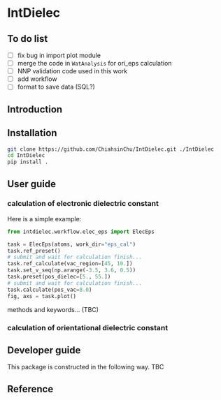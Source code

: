# IntDielec

## To do list

- [ ] fix bug in import plot module
- [ ] merge the code in `WatAnalysis` for ori_eps calculation
- [ ] NNP validation code used in this work
- [ ] add workflow
- [ ] format to save data (SQL?)

## Introduction

## Installation

```bash
git clone https://github.com/ChiahsinChu/IntDielec.git ./IntDielec
cd IntDielec
pip install .
```

## User guide

### calculation of electronic dielectric constant

Here is a simple example:

```python
from intdielec.workflow.elec_eps import ElecEps

task = ElecEps(atoms, work_dir="eps_cal")
task.ref_preset()
# submit and wait for calculation finish...
task.ref_calculate(vac_region=[45, 10.])
task.set_v_seq(np.arange(-3.5, 3.6, 0.5))
task.preset(pos_dielec=[5., 55.])
# submit and wait for calculation finish...
task.calculate(pos_vac=8.0)
fig, axs = task.plot()
```

methods and keywords... (TBC)

### calculation of orientational dielectric constant

## Developer guide

This package is constructed in the following way. TBC

## Reference
